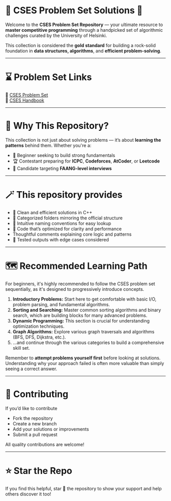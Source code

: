 #  🚀 CSES Problem Set Solutions  🚀

Welcome to the **CSES Problem Set Repository** — your ultimate resource to **master competitive programming** through a handpicked set of algorithmic challenges curated by the University of Helsinki.

This collection is considered the **gold standard** for building a rock-solid foundation in **data structures, algorithms**, and **efficient problem-solving**.

---

# ⌛ Problem Set Links
🔗 [CSES Problem Set](https://cses.fi/problemset/)  
📘 [CSES Handbook](https://cses.fi/book/book.pdf)

---

# 🧠 Why This Repository?

This collection is not just about solving problems — it’s about **learning the patterns** behind them. Whether you're a:

- 🎯 Beginner seeking to build strong fundamentals  
- 🏆 Contestant preparing for **ICPC**, **Codeforces**, **AtCoder**, or **Leetcode**  
- 💼 Candidate targeting **FAANG-level interviews**

---

# 🪄 This repository provides

- 🎸 Clean and efficient solutions in C++  
- 🎺 Categorized folders mirroring the official structure  
- 🎻 Intuitive naming conventions for easy lookup  
- 🥁 Code that’s optimized for clarity and performance
-  Thoughtful comments explaining core logic and patterns
- 🧪 Tested outputs with edge cases considered

---

# 🗺️ Recommended Learning Path

For beginners, it's highly recommended to follow the CSES problem set sequentially, as it's designed to progressively introduce concepts.

1.  **Introductory Problems:** Start here to get comfortable with basic I/O, problem parsing, and fundamental algorithms.
2.  **Sorting and Searching:** Master common sorting algorithms and binary search, which are building blocks for many advanced problems.
3.  **Dynamic Programming:** This section is crucial for understanding optimization techniques.
4.  **Graph Algorithms:** Explore various graph traversals and algorithms (BFS, DFS, Dijkstra, etc.).
5.  ...and continue through the various categories to build a comprehensive skill set.

Remember to **attempt problems yourself first** before looking at solutions. Understanding why your approach failed is often more valuable than simply seeing a correct answer.

---

# 🙌 Contributing
If you’d like to contribute

- Fork the repository
- Create a new branch
- Add your solutions or improvements
- Submit a pull request

All quality contributions are welcome!

---

# ⭐ Star the Repo
If you find this helpful, star 🌟 the repository to show your support and help others discover it too!
